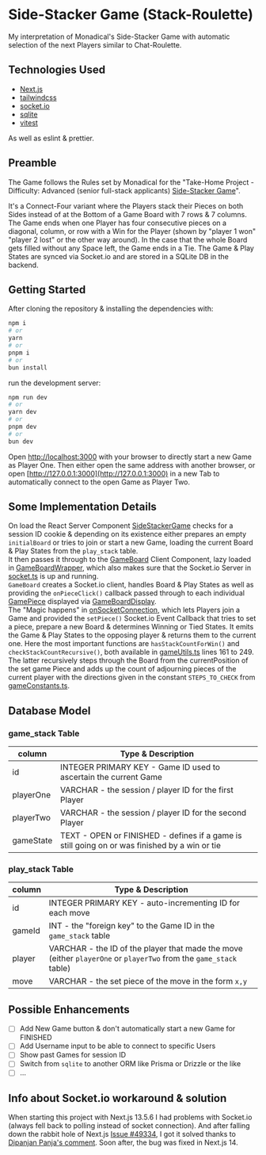 # Side-Stacker Game (Stack-Roulette)

My interpretation of Monadical's Side-Stacker Game with automatic selection of
the next Players similar to Chat-Roulette.

## Technologies Used

- [Next.js](https://nextjs.org/)
- [tailwindcss](https://tailwindcss.com/)
- [socket.io](https://socket.io/)
- [sqlite](https://www.npmjs.com/package/sqlite)
- [vitest](https://vitest.dev/)

As well as eslint & prettier.

## Preamble

The Game follows the Rules set by Monadical for the "Take-Home Project -
Difficulty: Advanced (senior full-stack applicants)
[Side-Stacker Game](https://docs.monadical.com/s/monadical-study-guide#Difficulty-Advanced-senior-full-stack-applicants)".

It's a Connect-Four variant where the Players stack their Pieces on both Sides
instead of at the Bottom of a Game Board with 7 rows & 7 columns.
The Game ends when one Player has four consecutive pieces on a diagonal, column,
or row
with a Win for the Player (shown by "player 1 won" "player 2 lost" or the other
way around).
In the case that the whole Board gets filled without any Space left, the Game
ends in a Tie. The Game & Play States are synced via Socket.io and are stored
in a SQLite DB in the backend.

## Getting Started

After cloning the repository & installing the dependencies with:

```bash
npm i
# or
yarn
# or
pnpm i
# or
bun install
```

run the development server:

```bash
npm run dev
# or
yarn dev
# or
pnpm dev
# or
bun dev
```

Open [http://localhost:3000](http://localhost:3000) with your browser to
directly start a new Game
as Player One. Then either open the same address with another browser, or
open [http://127.0.0.1:3000](http://127.0.0.1:3000)
in a new Tab to automatically connect to the open Game as Player Two.

## Some Implementation Details

On load the React Server
Component [SideStackerGame](/src/components/sideStackerGame.tsx)
checks for a session ID cookie & depending on its existence either prepares an
empty `initialBoard` or tries to join or start a new Game, loading the current
Board & Play States from the `play_stack` table.  
It then passes it through to the [GameBoard](/src/components/gameBoard.tsx)
Client Component, lazy loaded
in [GameBoardWrapper](/src/components/gameBoardWrapper.tsx),
which also makes sure that the Socket.io Server
in [socket.ts](/src/pages/api/socket.ts)
is up and running.  
`GameBoard` creates a Socket.io client, handles Board & Play States as well as
providing the `onPieceClick()` callback passed through to each individual
[GamePiece](/src/components/gamePiece.tsx) displayed
via [GameBoardDisplay](/src/components/gameBoardDisplay.tsx).  
The "Magic happens" in [onSocketConnection](/src/lib/onSocketConnection.ts),
which lets Players join a Game and provided the `setPiece()` Socket.io Event
Callback that tries to set a piece, prepare a new Board & determines Winning
or Tied States. It emits the Game & Play States to the opposing player & returns
them to the current one. Here the most important functions
are `hasStackCountForWin()`
and `checkStackCountRecursive()`, both available
in [gameUtils.ts](/src/utils/gameUtils.ts)
lines 161 to 249. The latter recursively steps through the Board from the
currentPosition of the set game Piece and adds up the count of adjourning pieces
of the current player with the directions given in the constant `STEPS_TO_CHECK`
from [gameConstants.ts](/src/const/gameConstants.ts).

## Database Model

### game_stack Table

| column    | Type & Description                                                                            |
| --------- | --------------------------------------------------------------------------------------------- |
| id        | INTEGER PRIMARY KEY - Game ID used to ascertain the current Game                              |
| playerOne | VARCHAR - the session / player ID for the first Player                                        |
| playerTwo | VARCHAR - the session / player ID for the second Player                                       |
| gameState | TEXT - OPEN or FINISHED - defines if a game is still going on or was finished by a win or tie |

### play_stack Table

| column | Type & Description                                                                                                |
| ------ | ----------------------------------------------------------------------------------------------------------------- |
| id     | INTEGER PRIMARY KEY - auto-incrementing ID for each move                                                          |
| gameId | INT - the "foreign key" to the Game ID in the `game_stack` table                                                  |
| player | VARCHAR - the ID of the player that made the move (either `playerOne` or `playerTwo` from the `game_stack` table) |
| move   | VARCHAR - the set piece of the move in the form `x,y`                                                             |

## Possible Enhancements

- [ ] Add New Game button & don't automatically start a new Game for FINISHED
- [ ] Add Username input to be able to connect to specific Users
- [ ] Show past Games for session ID
- [ ] Switch from `sqlite` to another ORM like Prisma or Drizzle or the like
- [ ] ...

## Info about Socket.io workaround & solution

When starting this project with Next.js 13.5.6 I had problems with Socket.io
(always fell back to polling instead of socket connection).
And after falling down the rabbit hole of
Next.js [Issue #49334](https://github.com/vercel/next.js/issues/49334), I got it
solved thanks
to [Dipanjan Panja's comment](https://github.com/vercel/next.js/issues/49334#issuecomment-1731391847).
Soon after, the bug was fixed in Next.js 14.
